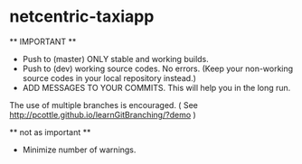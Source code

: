 netcentric-taxiapp
==================
** IMPORTANT **
- Push to (master) ONLY stable and working builds.
- Push to (dev) working source codes. No errors. (Keep your non-working source codes in your local repository instead.)
- ADD MESSAGES TO YOUR COMMITS. This will help you in the long run.

The use of multiple branches is encouraged.
( See http://pcottle.github.io/learnGitBranching/?demo )

** not as important **
- Minimize number of warnings.
